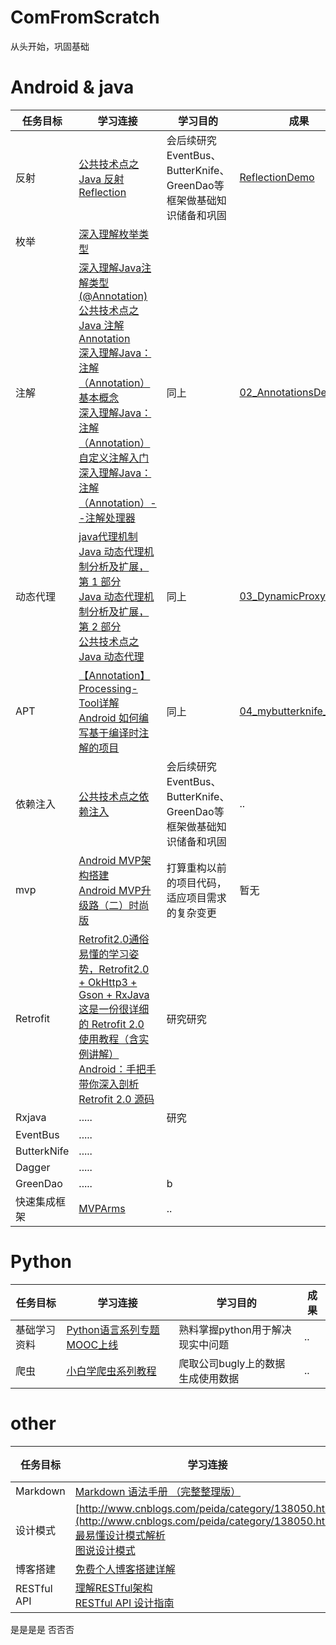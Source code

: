 # ComFromScratch
从头开始，巩固基础
# Android & java
 任务目标 | 学习连接 | 学习目的 | 成果
-|-|-| -
反射   |[公共技术点之 Java 反射 Reflection](http://p.codekk.com/blogs/detail/5596953ed6459ae7934997c5)|会后续研究EventBus、ButterKnife、GreenDao等框架做基础知识储备和巩固|[ReflectionDemo](https://github.com/GibsonCool/ComFromScratch/tree/master/01_ReflectionDemo)
枚举   |[深入理解枚举类型](http://blog.csdn.net/javazejian/article/details/71333103#%E7%90%86%E8%A7%A3%E6%9E%9A%E4%B8%BE%E7%B1%BB%E5%9E%8B)| |
注解   | [深入理解Java注解类型(@Annotation)](http://blog.csdn.net/javazejian/article/details/71860633)<br>[公共技术点之 Java 注解 Annotation](http://p.codekk.com/blogs/detail/54cfab086c4761e5001b253b)<br>[深入理解Java：注解（Annotation）基本概念](http://www.cnblogs.com/peida/archive/2013/04/23/3036035.html)<br>[深入理解Java：注解（Annotation）自定义注解入门](http://www.cnblogs.com/peida/archive/2013/04/24/3036689.html)<br>[深入理解Java：注解（Annotation）--注解处理器](http://www.cnblogs.com/peida/archive/2013/04/26/3038503.html)|同上 |[02_AnnotationsDemo](https://github.com/GibsonCool/ComFromScratch/tree/master/02_AnnotationsDemo)
动态代理|[java代理机制](http://www.cnblogs.com/machine/archive/2013/02/21/2921345.html)<br>[Java 动态代理机制分析及扩展，第 1 部分](https://www.ibm.com/developerworks/cn/java/j-lo-proxy1/index.html)<br>[Java 动态代理机制分析及扩展，第 2 部分](https://www.ibm.com/developerworks/cn/java/j-lo-proxy2/)<br>[公共技术点之 Java 动态代理](http://a.codekk.com/detail/Android/Caij/%E5%85%AC%E5%85%B1%E6%8A%80%E6%9C%AF%E7%82%B9%E4%B9%8B%20Java%20%E5%8A%A8%E6%80%81%E4%BB%A3%E7%90%86)|同上|[03_DynamicProxyDemo](https://github.com/GibsonCool/ComFromScratch/tree/master/03_DynamicProxyDemo)
APT    |[【Annotation】Processing-Tool详解](http://blog.csdn.net/hj7jay/article/details/52180023)<br>[Android 如何编写基于编译时注解的项目](http://blog.csdn.net/lmj623565791/article/details/51931859)| 同上|[04_mybutterknife_simple](https://github.com/GibsonCool/ComFromScratch/tree/master/04_mybutterknife_simple)
依赖注入   |[公共技术点之依赖注入](http://p.codekk.com/blogs/detail/54cfab086c4761e5001b253c)|会后续研究EventBus、ButterKnife、GreenDao等框架做基础知识储备和巩固|..
mvp  |[Android MVP架构搭建](http://www.jcodecraeer.com/a/anzhuokaifa/2017/1020/8625.html)<br>[Android MVP升级路（二）时尚版](http://www.jcodecraeer.com/a/anzhuokaifa/2017/1024/8636.html)|打算重构以前的项目代码，适应项目需求的复杂变更|暂无
Retrofit  |[Retrofit2.0通俗易懂的学习姿势，Retrofit2.0 + OkHttp3 + Gson + RxJava](http://blog.csdn.net/qq_26787115/article/details/53034267)<br>[这是一份很详细的 Retrofit 2.0 使用教程（含实例讲解）](http://www.jianshu.com/p/a3e162261ab6)<br>[Android：手把手带你深入剖析 Retrofit 2.0 源码](http://blog.csdn.net/carson_ho/article/details/73732115)|研究研究|
Rxjava   | .....|研究|
EventBus |.....| |
ButterkNife|.....| |
Dagger |.....| |
GreenDao|.....| b|
快速集成框架|[MVPArms](https://github.com/JessYanCoding/MVPArms/blob/master/MVPArms.md)|..



# Python
任务目标|学习连接| 学习目的 |成果
-|-|-|-
基础学习资料|[Python语言系列专题MOOC上线](http://www.icourses.cn/gjjpkc/sy/yw/20170120/t_10443.html)|熟料掌握python用于解决现实中问题|..
爬虫|[小白学爬虫系列教程](http://cuiqingcai.com/4352.html)|爬取公司bugly上的数据生成使用数据|..


# other
任务目标|学习连接|成果
-|-|-
Markdown|[Markdown 语法手册 （完整整理版）](http://blog.leanote.com/post/freewalk/Markdown-%E8%AF%AD%E6%B3%95%E6%89%8B%E5%86%8C#index "Markdown 语法手册 （完整整理版）")|0%
设计模式|[http://www.cnblogs.com/peida/category/138050.html](http://www.cnblogs.com/peida/category/138050.html)<br>[最易懂设计模式解析](http://www.jianshu.com/nb/5752111)<br>[图说设计模式](http://design-patterns.readthedocs.io/zh_CN/latest/index.html#)|..
博客搭建|[免费个人博客搭建详解](http://www.jianshu.com/p/380290deb8f0)|..
RESTful API|[理解RESTful架构](http://www.ruanyifeng.com/blog/2011/09/restful.html)<br>[RESTful API 设计指南](http://www.ruanyifeng.com/blog/2014/05/restful_api.html)|..

是是是是
否否否